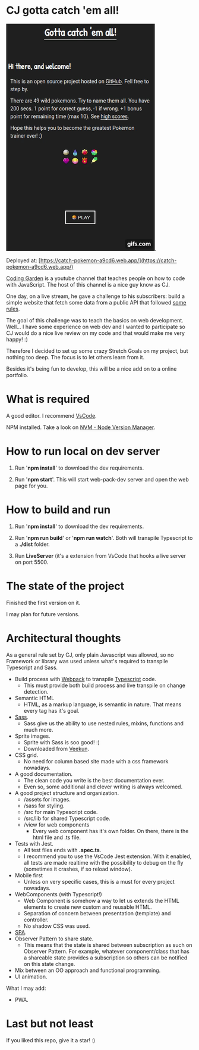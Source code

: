 # CJ gotta catch 'em all!

![Dancing Pokemons - Pic from a early release](assets/pokemon-app.gif).

Deployed at: [https://catch-pokemon-a9cd6.web.app/](https://catch-pokemon-a9cd6.web.app/)

[Coding Garden](https://www.youtube.com/channel/UCLNgu_OupwoeESgtab33CCw) is a youtube channel that teaches people on how to code with JavaScript. The host of this channel is a nice guy know as CJ.

One day, on a live stream, he gave a challenge to his subscribers: build a simple website that fetch some data from a public API that followed [some rules](https://github.com/CodingGarden/seedling-school-01-frontend-project).

The goal of this challenge was to teach the basics on web development. Well... I have some experience on web dev and I wanted to participate so CJ would do a nice live review on my code and that would make me very happy! :)

Therefore I decided to set up some crazy Stretch Goals on my project, but nothing too deep. The focus is to let others learn from it.

Besides it's being fun to develop, this will be a nice add on to a online portfolio.

# What is required

A good editor. I recommend [VsCode](https://code.visualstudio.com/).

NPM installed. Take a look on [NVM - Node Version Manager](https://github.com/nvm-sh/nvm).

# How to run local on dev server

1. Run '**npm install**' to download the dev requirements.

1. Run '**npm start**'. This will start web-pack-dev server and open the web page for you.

# How to build and run

1. Run '**npm install**' to download the dev requirements.

1. Run '**npm run build**' or '**npm run watch**'. Both will transpile Typescript to a **./dist** folder.

1. Run **LiveServer** (it's a extension from VsCode that hooks a live server on port 5500.


# The state of the project

Finished the first version on it.

I may plan for future versions.

# Architectural thoughts

As a general rule set by CJ, only plain Javascript was allowed, so no Framework or library was used unless what's required to transpile Typescript and Sass.

- Build process with [Webpack](https://webpack.js.org/) to transpile [Typescript](https://www.typescriptlang.org/) code.
  - This must provide both build process and live transpile on change detection.
- Semantic HTML
  - HTML, as a markup language, is semantic in nature. That means every tag has it's goal.
- [Sass](https://sass-lang.com/).
  - Sass give us the ability to use nested rules, mixins, functions and much more.
- Sprite images.
  - Sprite with Sass is soo good! :)
  - Downloaded from [Veekun](https://veekun.com/dex/downloads).
- CSS grid.
  - No need for column based site made with a css framework nowadays.
- A good documentation.
  - The clean code you write is the best documentation ever.
  - Even so, some additional and clever writing is always welcomed.
- A good project structure and organization.
  - /assets for images.
  - /sass for styling.
  - /src for main Typescript code.
  - /src/lib for shared Typescript code.
  - /view for web components
    - Every web component has it's own folder. On there, there is the html file and .ts file.
- Tests with Jest.
  - All test files ends with **.spec.ts**.
  - I recommend you to use the VsCode Jest extension. With it enabled, all tests are made realtime with the possibility to debug on the fly (sometimes it crashes, if so reload window).
- Mobile first
  - Unless on very specific cases, this is a must for every project nowadays.
- WebComponents (with Typescript!)
  - Web Component is somehow a way to let us extends the HTML elements to create new custom and reusable HTML.
  - Separation of concern between presentation (template) and controller.
  - No shadow CSS was used.
- [SPA](https://en.wikipedia.org/wiki/Single-page_application).
- Observer Pattern to share state.
  - This means that the state is shared between subscription as such on Observer Pattern. For example, whatever component/class that has a shareable state provides a subscription so others can be notified on this state change.
- Mix between an OO approach and functional programming.
- UI animation.

What I may add:

- PWA.

# Last but not least

If you liked this repo, give it a star! :)
